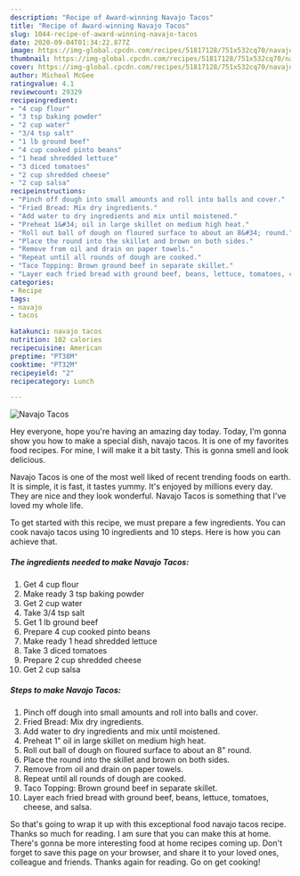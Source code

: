 ```yaml
---
description: "Recipe of Award-winning Navajo Tacos"
title: "Recipe of Award-winning Navajo Tacos"
slug: 1044-recipe-of-award-winning-navajo-tacos
date: 2020-09-04T01:34:22.877Z
image: https://img-global.cpcdn.com/recipes/51817128/751x532cq70/navajo-tacos-recipe-main-photo.jpg
thumbnail: https://img-global.cpcdn.com/recipes/51817128/751x532cq70/navajo-tacos-recipe-main-photo.jpg
cover: https://img-global.cpcdn.com/recipes/51817128/751x532cq70/navajo-tacos-recipe-main-photo.jpg
author: Micheal McGee
ratingvalue: 4.1
reviewcount: 29329
recipeingredient:
- "4 cup flour"
- "3 tsp baking powder"
- "2 cup water"
- "3/4 tsp salt"
- "1 lb ground beef"
- "4 cup cooked pinto beans"
- "1 head shredded lettuce"
- "3 diced tomatoes"
- "2 cup shredded cheese"
- "2 cup salsa"
recipeinstructions:
- "Pinch off dough into small amounts and roll into balls and cover."
- "Fried Bread: Mix dry ingredients."
- "Add water to dry ingredients and mix until moistened."
- "Preheat 1&#34; oil in large skillet on medium high heat."
- "Roll out ball of dough on floured surface to about an 8&#34; round."
- "Place the round into the skillet and brown on both sides."
- "Remove from oil and drain on paper towels."
- "Repeat until all rounds of dough are cooked."
- "Taco Topping: Brown ground beef in separate skillet."
- "Layer each fried bread with ground beef, beans, lettuce, tomatoes, cheese, and salsa."
categories:
- Recipe
tags:
- navajo
- tacos

katakunci: navajo tacos 
nutrition: 102 calories
recipecuisine: American
preptime: "PT38M"
cooktime: "PT32M"
recipeyield: "2"
recipecategory: Lunch

---
```



![Navajo Tacos](https://img-global.cpcdn.com/recipes/51817128/751x532cq70/navajo-tacos-recipe-main-photo.jpg)

Hey everyone, hope you're having an amazing day today. Today, I'm gonna show you how to make a special dish, navajo tacos. It is one of my favorites food recipes. For mine, I will make it a bit tasty. This is gonna smell and look delicious.



Navajo Tacos is one of the most well liked of recent trending foods on earth. It is simple, it is fast, it tastes yummy. It's enjoyed by millions every day. They are nice and they look wonderful. Navajo Tacos is something that I've loved my whole life.


To get started with this recipe, we must prepare a few ingredients. You can cook navajo tacos using 10 ingredients and 10 steps. Here is how you can achieve that.

<!--inarticleads1-->

##### The ingredients needed to make Navajo Tacos:

1. Get 4 cup flour
1. Make ready 3 tsp baking powder
1. Get 2 cup water
1. Take 3/4 tsp salt
1. Get 1 lb ground beef
1. Prepare 4 cup cooked pinto beans
1. Make ready 1 head shredded lettuce
1. Take 3 diced tomatoes
1. Prepare 2 cup shredded cheese
1. Get 2 cup salsa




<!--inarticleads2-->

##### Steps to make Navajo Tacos:

1. Pinch off dough into small amounts and roll into balls and cover.
1. Fried Bread: Mix dry ingredients.
1. Add water to dry ingredients and mix until moistened.
1. Preheat 1&#34; oil in large skillet on medium high heat.
1. Roll out ball of dough on floured surface to about an 8&#34; round.
1. Place the round into the skillet and brown on both sides.
1. Remove from oil and drain on paper towels.
1. Repeat until all rounds of dough are cooked.
1. Taco Topping: Brown ground beef in separate skillet.
1. Layer each fried bread with ground beef, beans, lettuce, tomatoes, cheese, and salsa.




So that's going to wrap it up with this exceptional food navajo tacos recipe. Thanks so much for reading. I am sure that you can make this at home. There's gonna be more interesting food at home recipes coming up. Don't forget to save this page on your browser, and share it to your loved ones, colleague and friends. Thanks again for reading. Go on get cooking!
